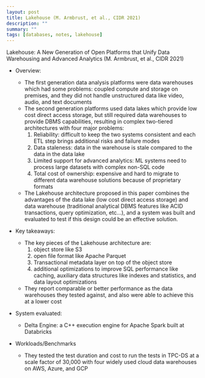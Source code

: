 ```yaml
---
layout: post
title: Lakehouse (M. Armbrust, et al., CIDR 2021)
description: ""
summary: ""
tags: [databases, notes, lakehouse]
---
```


Lakehouse: A New Generation of Open Platforms that Unify Data Warehousing and Advanced Analytics (M. Armbrust, et al., CIDR 2021)

- Overview:

  - The first generation data analysis platforms were data warehouses which had some problems: coupled compute and storage on premises, and they did not handle unstructured data like video, audio, and text documents
  - The second generation platforms used data lakes which provide low cost direct access storage, but still required data warehouses to provide DBMS capabilities, resulting in complex two-tiered architectures with four major problems:
    1. Reliability: difficult to keep the two systems consistent and each ETL step brings additional risks and failure modes
    2. Data staleness: data in the warehouse is stale compared to the data in the data lake
    3. Limited support for advanced analytics: ML systems need to process large datasets with complex non-SQL code
    4. Total cost of ownership: expensive and hard to migrate to different data warehouse solutions because of proprietary formats
  - The Lakehouse architecture proposed in this paper combines the advantages of the data lake (low cost direct access storage) and data warehouse (traditional analytical DBMS features like ACID transactions, query optimization, etc…), and a system was built and evaluated to test if this design could be an effective solution.

- Key takeaways:

  - The key pieces of the Lakehouse architecture are:
    1. object store like S3
    2. open file format like Apache Parquet
    3. Transactional metadata layer on top of the object store
    4. additional optimizations to improve SQL performance like caching, auxiliary data structures like indexes and statistics, and data layout optimizations
  - They report comparable or better performance as the data warehouses they tested against, and also were able to achieve this at a lower cost

- System evaluated:

  - Delta Engine: a C++ execution engine for Apache Spark built at Databricks

- Workloads/Benchmarks

  - They tested the test duration and cost to run the tests in TPC-DS at a scale factor of 30,000 with four widely used cloud data warehouses on AWS, Azure, and GCP
